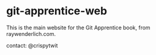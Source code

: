 # git-apprentice-web

This is the main website for the Git Apprentice book, from
raywenderlich.com.

contact: @crispytwit